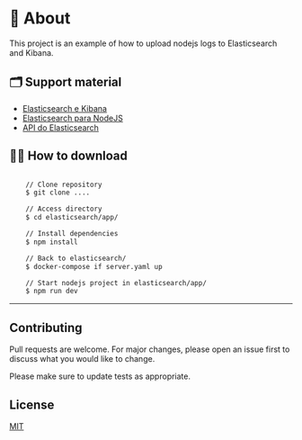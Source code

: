 
# 🔖 About

This project is an example of how to upload nodejs logs to Elasticsearch and Kibana.

## 🗂 Support material

- [Elasticsearch e Kibana](https://www.elastic.co/pt/elastic-stack)
- [Elasticsearch para NodeJS](https://www.npmjs.com/package/elasticsearch)
- [API do Elasticsearch](https://www.elastic.co/guide/en/elasticsearch/client/javascript-api/16.x/api-reference.html)

## 👍🏻 How to download

```bash

    // Clone repository
    $ git clone ....

    // Access directory
    $ cd elasticsearch/app/

    // Install dependencies
    $ npm install

    // Back to elasticsearch/
    $ docker-compose if server.yaml up

    // Start nodejs project in elasticsearch/app/
    $ npm run dev
```

---


## Contributing
Pull requests are welcome. For major changes, please open an issue first to discuss what you would like to change.

Please make sure to update tests as appropriate.

## License
[MIT](https://choosealicense.com/licenses/mit/)